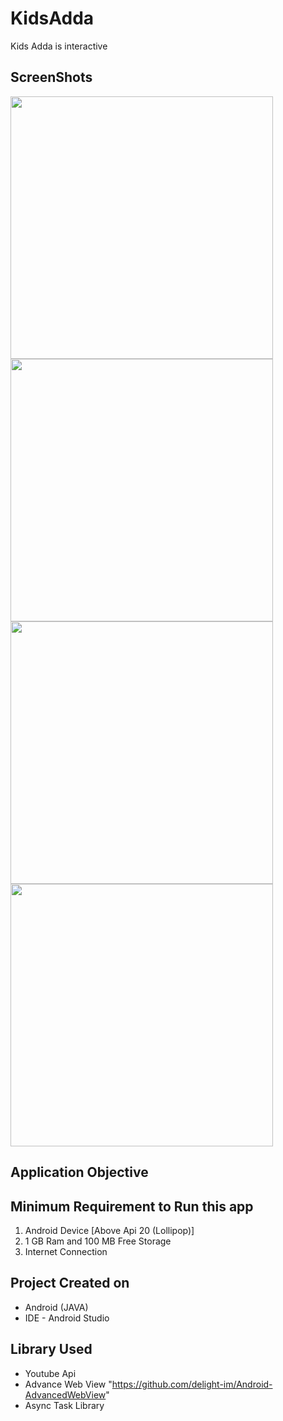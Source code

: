# KidsAdda
Kids Adda is interactive 


## ScreenShots

<p align="left">
  <img src="https://github.com/lokeshbadolia/KidsAdda/blob/master/final1.png" width="420"  height="420" >
  <img src="https://github.com/lokeshbadolia/KidsAdda/blob/master/final2.png" width="420"  height="420" >
  <img src="https://github.com/lokeshbadolia/KidsAdda/blob/master/final3.png" width="420"  height="420" >
  <img src="https://github.com/lokeshbadolia/KidsAdda/blob/master/final4.png" width="420"  height="420" >
</p>

## Application Objective


## Minimum Requirement to Run this app

1. Android Device [Above Api 20 (Lollipop)]
2. 1 GB Ram and 100 MB Free Storage
3. Internet Connection

## Project Created on

- Android (JAVA)
- IDE - Android Studio

## Library Used

- Youtube Api
- Advance Web View
"https://github.com/delight-im/Android-AdvancedWebView"
- Async Task Library

